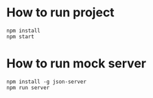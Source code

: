 # How to run project

```
npm install
npm start
```

# How to run mock server

```
npm install -g json-server 
npm run server
```